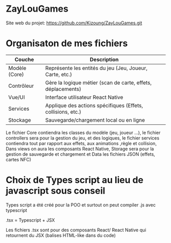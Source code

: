 # ZayLouGames

Site web du projet: https://github.com/Kizoung/ZayLouGames.git


# Organisaton de mes fichiers 

| Couche            | Description                                                  |
| ----------------- | ------------------------------------------------------------ |
| Modèle (Core)     | Représente les entités du jeu (Jeu, Joueur, Carte, etc.)     |
| Contrôleur        | Gère la logique métier (scan de carte, effets, déplacements) |
| Vue/UI            | Interface utilisateur React Native                           |
| Services          | Applique des actions spécifiques (Effets, collisions, etc.)  |
| Stockage          | Sauvegarde/chargement local ou en ligne                      |


Le fichier Core contiendra les classes du modèle (jeu, joueur ...), le fichier controllers sera pour la gestion du jeu, et des logiques, le fichier services contiendra tout par rapport aux effets, aux animations ,règle et collision, Dans views on aura les composants React Native, Storage sera pour la gestion de sauvegarde et chargement et Data les fichiers JSON (effets, cartes NFC)

# Choix de Types script au lieu de javascript sous conseil

Types script a été créé pour la POO et surtout on peut compiler .js avec typescript

.tsx = Typescript + JSX

Les fichiers .tsx sont pour des composants React/ React Native qui retournent du JSX (balises HTML-like dans du code)